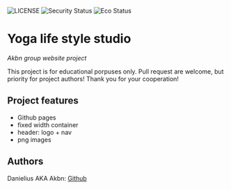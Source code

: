 ![LICENSE](https://img.shields.io/badge/license-MIT-red.svg?style=flat-square)
![Security Status](https://img.shields.io/security-headers?label=Security&url=https%3A%2F%2Fgithub.com&style=flat-square)
![Eco Status](https://img.shields.io/badge/ECO-Friendly-green.svg)

# Yoga life style studio

_Akbn group website project_

This project is for educational porpuses only. Pull request are welcome, but priority for project authors! Thank you for your cooperation!

## Project features

-   Github pages
-   fixed width container
-   header: logo + nav
-   png images

## Authors

Danielius AKA Akbn: [Github](https://github.com/AkbnLearn)
